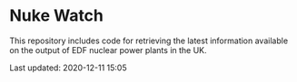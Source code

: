 # Nuke Watch

This repository includes code for retrieving the latest information available on the output of EDF nuclear power plants in the UK.

Last updated: 2020-12-11 15:05